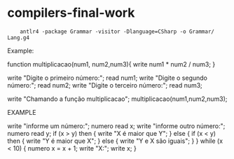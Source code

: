 # compilers-final-work

```
    antlr4 -package Grammar -visitor -Dlanguage=CSharp -o Grammar/ Lang.g4 
```

Example:

function multiplicacao(num1, num2,num3){
    write num1 * num2 / num3;
}

write "Digite o primeiro número:";
read num1;
write "Digite o segundo número:";
read num2;
write "Digite o terceiro número:";
read num3;



write "Chamando a função multiplicacao";
multiplicacao(num1,num2,num3);


EXAMPLE

write "informe um número:";
numero read x;
write "informe outro número:";
numero read y;
if (x > y) then {
  write "X é maior que Y";
} else { 
  if (x < y) then {
    write "Y é maior que X";
  } else {
    write "Y e X são iguais"; 
  }
}
while (x < 10) {
    numero x = x + 1;
    write "X:";
    write x;
}